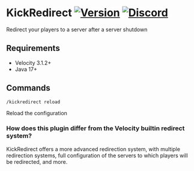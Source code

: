 # KickRedirect [![Version](https://img.shields.io/github/v/release/4drian3d/KickRedirect?color=FFF0&style=flat-square)](https://github.com/4drian3d/KickRedirect/releases) [![Discord](https://img.shields.io/discord/899740810956910683?color=7289da&label=Discord)](https://discord.gg/5NMMzK5mAn)

Redirect your players to a server after a server shutdown

## Requirements

- Velocity 3.1.2+
- Java 17+

## Commands

`/kickredirect reload`

Reload the configuration

### How does this plugin differ from the Velocity builtin redirect system?

KickRedirect offers a more advanced redirection system, with multiple redirection systems, full configuration of the servers to which players will be redirected, and more.
